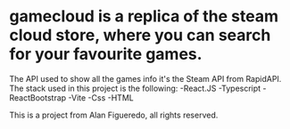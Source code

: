 # gamecloud is a replica of the steam cloud store, where you can search for your favourite games.
The API used to show all the games info it's the Steam API from RapidAPI.
The stack used in this project is the following:
    -React.JS
    -Typescript
    -ReactBootstrap
    -Vite
    -Css
    -HTML

This is a project from Alan Figueredo, all rights reserved.
